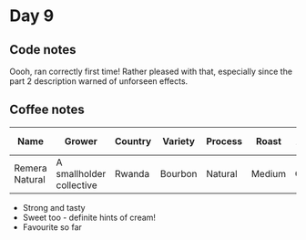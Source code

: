 # Day 9

## Code notes

Oooh, ran correctly first time! Rather pleased with that, especially since the part 2 description warned of unforseen effects.

## Coffee notes

| Name           | Grower                   | Country | Variety | Process | Roast  | Acidity | Mouthfeel | Hints of...        | Score / 10 |
|----------------|--------------------------|---------|---------|---------|--------|---------|-----------|--------------------|------------|
| Remera Natural | A smallholder collective | Rwanda  | Bourbon | Natural | Medium | Creamy  | Creamy    | Strawberry & cream | 9          |

* Strong and tasty
* Sweet too - definite hints of cream!
* Favourite so far
